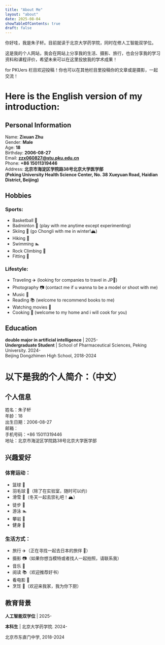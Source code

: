 ```yaml
---
title: "About Me"
layout: "about"
date: 2025-08-04
showTableOfContents: true
draft: false
---
```


你好哇，我是朱子轩。目前就读于北京大学药学院，同时在修人工智能双学位。

这是我的个人网站，我会在网站上分享我的生活、摄影、旅行，也会分享我的学习资料和课程评价，希望未来可以在这里投放我的学术成果！  

for PKUers 栏目欢迎投稿！你也可以在其他栏目里投稿你的文章或是摄影，一起交流！

# Here is the English version of my introduction:
## Personal Information
Name: **Zixuan Zhu**  
Gender: **Male**  
Age: **18**  
Birthday: **2006-08-27**  
Email: **zzx060827@stu.pku.edu.cn**  
Phone: **+86 15011319446**  
Address: **北京市海淀区学院路38号北京大学医学部**  
**(Peking University Health Science Center, No. 38 Xueyuan Road, Haidian District, Beijing)**

## Hobbies
### Sports:
- Basketball 🏀
- Badminton 🏸 (play with me anytime except experimenting)
- Skiing 🎿 (go Chongli with me in winter!🏔️)
- Hiking 🥾
- Swimming 🏊
- Rock Climbing 🧗
- Fitting 💪

### Lifestyle:
- Traveling ✈️ (looking for companies to travel in JP🗾)
- Photography 📷 (contact me if u wanna to be a model or shoot with me)
- Music 🎵 
- Reading 📚 (welcome to recommend books to me)
- Watching movies 🎥
- Cooking 🍳 (welcome to my home and i will cook for you)

## Education
**double major in artificial intelligence** | 2025-  
**Undergraduate Student** | School of Pharmaceutical Sciences, Peking University. 2024-  
Beijing Dongzhimen High School, 2018-2024  

# 以下是我的个人简介：（中文）
## 个人信息
姓名：朱子轩  
年龄：18  
出生日期：2006-08-27  
邮箱：<EMAIL>  
手机号码：+86 15011319446  
地址：北京市海淀区学院路38号北京大学医学部  

## 兴趣爱好
### 体育运动：
- 篮球 🏀
- 羽毛球 🏸（除了在实验室，随时可以约）
- 滑雪 🎿（冬天一起去崇礼吧！🏔️）
- 徒步 🥾
- 游泳 🏊
- 攀岩 🧗
- 健身 💪

### 生活方式：
- 旅行 ✈️（正在寻找一起去日本的旅伴 🗾）
- 摄影 📷（如果你想当模特或者找人一起拍照，请联系我）
- 音乐 🎵
- 阅读 📚（欢迎推荐好书）
- 看电影 🎥
- 烹饪 🍳（欢迎来我家，我为你下厨）

## 教育背景
**人工智能双学位** | 2025-

**本科生** | 北京大学药学院. 2024-

北京市东直门中学, 2018-2024


